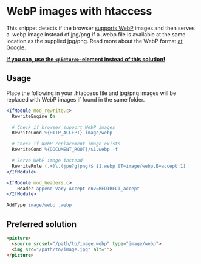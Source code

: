 # WebP images with htaccess
This snippet detects if the browser [supports WebP](http://caniuse.com/#search=webp) images and then serves a .webp image instead of jpg/png if a .webp file is available at the same location as the supplied jpg/png. Read more about the WebP format [at Google](https://developers.google.com/speed/webp/).

[**If you can, use the `<picture>`-element instead of this solution!**](#preferred-solution)

## Usage
Place the following in your .htaccess file and jpg/png images will be replaced with WebP images if found in the same folder.
```apache
<IfModule mod_rewrite.c>
  RewriteEngine On

  # Check if browser support WebP images
  RewriteCond %{HTTP_ACCEPT} image/webp

  # Check if WebP replacement image exists
  RewriteCond %{DOCUMENT_ROOT}/$1.webp -f

  # Serve WebP image instead
  RewriteRule (.+)\.(jpe?g|png)$ $1.webp [T=image/webp,E=accept:1]
</IfModule>

<IfModule mod_headers.c>
	Header append Vary Accept env=REDIRECT_accept
</IfModule>

AddType image/webp .webp
```

## Preferred solution
```html
<picture>
  <source srcset="/path/to/image.webp" type="image/webp">
  <img src="/path/to/image.jpg" alt="">
</picture>
```
